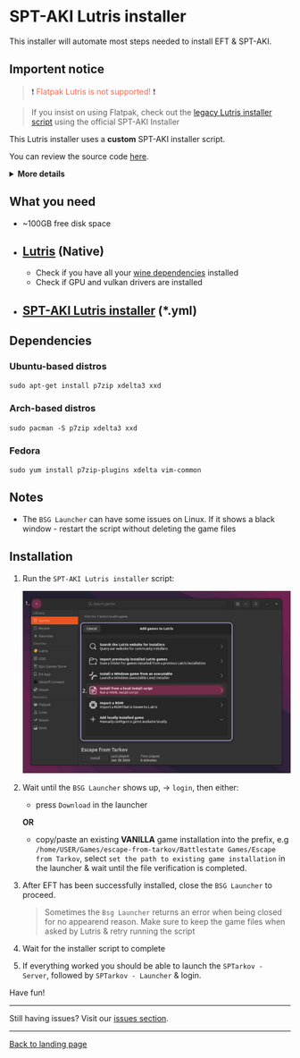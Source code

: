 
# SPT-AKI Lutris installer

This installer will automate most steps needed to install EFT & SPT-AKI.

## Importent notice

> ❗ <span style="color:tomato">Flatpak Lutris is not supported!</span> ❗

> If you insist on using Flatpak, check out the [legacy Lutris installer script](../docs/lutris_installer_legacy.md) using the official SPT-AKI Installer

This Lutris installer uses a **custom** SPT-AKI installer script.

You can review the source code [here](../installers/spt-linux-additions).

<details>

**<summary>More details</summary>**

### Why using a custom installer script?

The initial reason for writting the script was to work around issues with the official `SPTInstaller` running through Wine.

There is a bug in most common Wine runners used by `Lutris` or `Bottles` that is causing the patching process to fail randomly. After some digging it turned out that there's one particular patch in `wine-staging` that causes this issue (`ntdll-SyscallEmulation`), so we compiled our own version of Wine without this patchset. This required the user to manually install a custom Wine runner in Lutris and use that globally for the installation.

To get rid of this extra step and also improve on stability and usability, we've began experimenting with patching game files on our own using `xdelta3` and the patch files included in the official patcher archive. Later, a custom installation script has been written as well.

### Are there any other advantages?

Yes! No longer having to rely on Wine to function correctly comes with quite some nice advantages:
- Patching can be almost twice as fast when `xdelta3` is run natively
- We can take advantage of [reflinking](https://btrfs.readthedocs.io/en/latest/Reflink.html) on supported filesystems (e.g. btrfs) when copying game files which can save a lot of time
- Patches don't necessarily need to be located inside the game directory (optional `SOURCE` argument)
- More helpful debug output possible (verbose / debug options set)
- and more...

### What about disadvantages?

This option also comes with some disadvantages that you might want to consider:
- No flatpak support!
- No standalone GUI - you either have to use the Lutris installer or the CLI to interact with the script.
- No official support on Discord or elsewhere by the mod developers
- Possibility of the script getting out-of-date at some point
- Probably more ...

</details>

## What you need

- ~100GB free disk space
- [Lutris](https://lutris.net/downloads) (Native)
    -
    - Check if you have all your [wine dependencies](https://github.com/lutris/docs/blob/master/WineDependencies.md) installed
    - Check if GPU and vulkan drivers are installed

- [SPT-AKI Lutris installer](../installers/lutris-installer-additions.yml) (*.yml)
    -

## Dependencies

### Ubuntu-based distros
    sudo apt-get install p7zip xdelta3 xxd

### Arch-based distros
    sudo pacman -S p7zip xdelta3 xxd

### Fedora
    sudo yum install p7zip-plugins xdelta vim-common

## Notes
- The `BSG Launcher` can have some issues on Linux. If it shows a black window - restart the script without deleting the game files

## Installation

1. Run the `SPT-AKI Lutris installer` script:

    <img src="../media/lutris_install_script.jpg" alt="drawing" width="580"/>

2. Wait until the `BSG Launcher` shows up, → `login`, then either:
    - press `Download` in the launcher
    
    **OR**
    - copy/paste an existing **VANILLA** game installation into the prefix, e.g `/home/USER/Games/escape-from-tarkov/Battlestate Games/Escape from Tarkov`, select `set the path to existing game installation` in the launcher & wait until the file verification is completed.

5. After EFT has been successfully installed, close the `BSG Launcher` to proceed.

    >Sometimes the `Bsg Launcher` returns an error when being closed for no appearend reason.
    Make sure to keep the game files when asked by Lutris & retry running the script

6. Wait for the installer script to complete
7. If everything worked you should be able to launch the `SPTarkov - Server`, followed by `SPTarkov - Launcher` & login.

Have fun!

***
Still having issues? Visit our [issues section](../docs/issues.md).

***
[Back to landing page](../README.md)